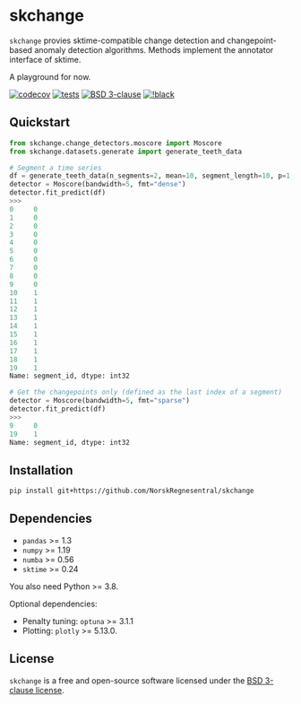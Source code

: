 # skchange
`skchange` provies sktime-compatible change detection and changepoint-based anomaly detection algorithms. Methods implement the annotator interface of sktime.

A playground for now.

[![codecov](https://codecov.io/gh/NorskRegnesentral/skchange/graph/badge.svg?token=QSS3AY45KY)](https://codecov.io/gh/NorskRegnesentral/skchange)
[![tests](https://github.com/NorskRegnesentral/skchange/actions/workflows/tests.yaml/badge.svg)](https://github.com/NorskRegnesentral/skchange/actions/workflows/tests.yaml)
[![BSD 3-clause](https://img.shields.io/badge/License-BSD%203--Clause-blue.svg)](https://github.com/sktime/sktime/blob/main/LICENSE)
[![!black](https://img.shields.io/badge/code%20style-black-000000.svg)](https://github.com/psf/black)


## Quickstart
```python
from skchange.change_detectors.moscore import Moscore
from skchange.datasets.generate import generate_teeth_data

# Segment a time series
df = generate_teeth_data(n_segments=2, mean=10, segment_length=10, p=1, random_state=2)
detector = Moscore(bandwidth=5, fmt="dense")
detector.fit_predict(df)
>>>
0     0
1     0
2     0
3     0
4     0
5     0
6     0
7     0
8     0
9     0
10    1
11    1
12    1
13    1
14    1
15    1
16    1
17    1
18    1
19    1
Name: segment_id, dtype: int32

# Get the changepoints only (defined as the last index of a segment)
detector = Moscore(bandwidth=5, fmt="sparse")
detector.fit_predict(df)
>>>
9     0
19    1
Name: segment_id, dtype: int32
```

## Installation
```sh
pip install git+https://github.com/NorskRegnesentral/skchange
```

## Dependencies
- `pandas` >= 1.3
- `numpy` >= 1.19
- `numba` >= 0.56
- `sktime` >= 0.24

You also need Python >= 3.8.

Optional dependencies:
- Penalty tuning: `optuna` >= 3.1.1
- Plotting: `plotly` >= 5.13.0.


## License

`skchange` is a free and open-source software licensed under the [BSD 3-clause license](https://github.com/NorskRegnesentral/skchange/blob/main/LICENSE).
